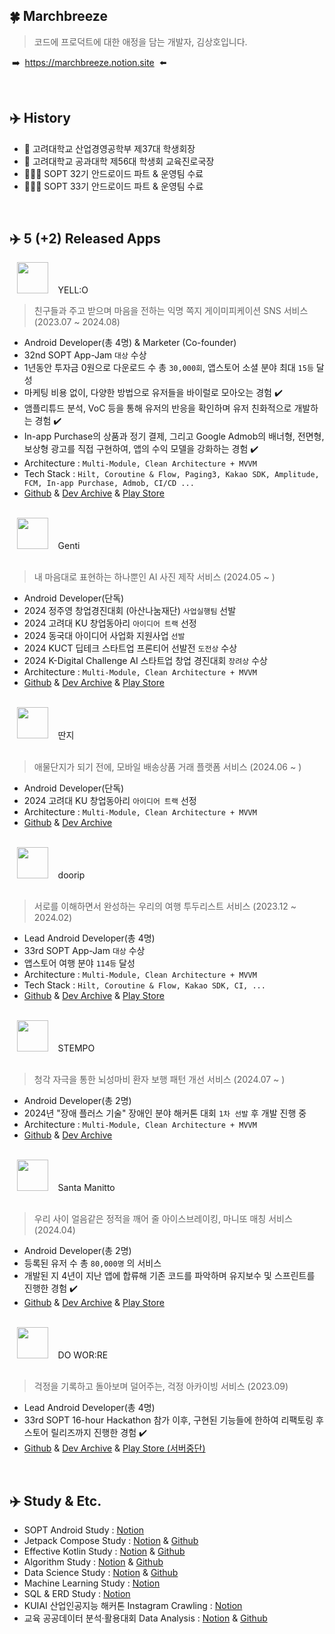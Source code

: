 ## 🍀  Marchbreeze
> 코드에 프로덕트에 대한 애정을 담는 개발자, 김상호입니다.

&#160;➡️&#160; https://marchbreeze.notion.site &#160;⬅️

<br/>

## ✈️   History
- 🐯 고려대학교 산업경영공학부 제37대 학생회장
- 🐯 고려대학교 공과대학 제56대 학생회 교육진로국장
- 🧑🏻‍💻 SOPT 32기 안드로이드 파트 & 운영팀 수료
- 🧑🏻‍💻 SOPT 33기 안드로이드 파트 & 운영팀 수료

<br/>

## ✈️   5 (+2) Released Apps

&#160;&#160;&#160;<img src="https://github.com/team-yello/YELLO-Android/assets/70993562/96e4be19-e35f-479d-8354-8ef83f005b76" width=50 /> &#160;&#160; YELL:O <br/>

> 친구들과 주고 받으며 마음을 전하는 익명 쪽지 게이미피케이션 SNS 서비스 (2023.07 ~ 2024.08)
- Android Developer(총 4명) & Marketer (Co-founder)
- 32nd SOPT App-Jam `대상` 수상
- 1년동안 투자금 0원으로 다운로드 수 총 `30,000회`, 앱스토어 소셜 분야 최대 `15등` 달성
- 마케팅 비용 없이, 다양한 방법으로 유저들을 바이럴로 모아오는 경험 ✔️
- 앰플리튜드 분석, VoC 등을 통해 유저의 반응을 확인하며 유저 친화적으로 개발하는 경험 ✔️
- In-app Purchase의 상품과 정기 결제, 그리고 Google Admob의 배너형, 전면형, 보상형 광고를 직접 구현하여, 앱의 수익 모델을 강화하는 경험 ✔️
- Architecture : `Multi-Module, Clean Architecture + MVVM`
- Tech Stack : `Hilt, Coroutine & Flow, Paging3, Kakao SDK, Amplitude, FCM, In-app Purchase, Admob, CI/CD ...`
- [Github](https://github.com/team-yello/YELLO-Android) & [Dev Archive](https://marchbreeze.notion.site/YELL-O-a47c980d99de434e856e92670f1782e1?pvs=4) & [Play Store](https://play.google.com/store/apps/details?id=com.el.yello&hl=KR)


<br>
&#160;&#160;&#160;<img src="https://github.com/Marchbreeze/Marchbreeze/assets/97405341/6762ad73-0b8c-4547-8909-2931485ff5b7" width=50 /> &#160;&#160; Genti <br/>
<br>

> 내 마음대로 표현하는 하나뿐인 AI 사진 제작 서비스 (2024.05 ~ )
- Android Developer(단독)
- 2024 정주영 창업경진대회 (아산나눔재단) `사업실행팀` 선발
- 2024 고려대 KU 창업동아리 `아이디어 트랙` 선정
- 2024 동국대 아이디어 사업화 지원사업 `선발`
- 2024 KUCT 딥테크 스타트업 프론티어 선발전 `도전상` 수상
- 2024 K-Digital Challenge AI 스타트업 창업 경진대회 `장려상` 수상
- Architecture : `Multi-Module, Clean Architecture + MVVM`
- [Github](https://github.com/Genti2024/Genti-Android) & [Dev Archive](https://marchbreeze.notion.site/Genti-736132793a064cf18c283c3127cf0bdb?pvs=4) & [Play Store](https://play.google.com/store/apps/details?id=kr.genti.android)


<br>
&#160;&#160;&#160;<img src="https://github.com/user-attachments/assets/458a32df-02e2-4d10-a5fa-ed0f49d8ff96" width=50 /> &#160;&#160; 딴지 <br/>
<br>

> 애물단지가 되기 전에, 모바일 배송상품 거래 플랫폼 서비스 (2024.06 ~ )
- Android Developer(단독)
- 2024 고려대 KU 창업동아리 `아이디어 트랙` 선정
- Architecture : `Multi-Module, Clean Architecture + MVVM`
- [Github](https://github.com/Orange-Co/DDANZI_Android) & [Dev Archive](https://marchbreeze.notion.site/DDANZI-c2a9f3bde2ef47baa33325346eb2a358?pvs=4)

<br>
&#160;&#160;&#160;<img src="https://github.com/Team-Going/Going-Android/assets/97405341/9d8f8e2b-f3f6-4773-813b-49d3a9a86432" width=50 /> &#160;&#160;  doorip <br/>
<br>

> 서로를 이해하면서 완성하는 우리의 여행 투두리스트 서비스 (2023.12 ~ 2024.02)
- Lead Android Developer(총 4명)
- 33rd SOPT App-Jam `대상` 수상
- 앱스토어 여행 분야 `114등` 달성
- Architecture : `Multi-Module, Clean Architecture + MVVM`
- Tech Stack : `Hilt, Coroutine & Flow, Kakao SDK, CI, ...`
- [Github](https://github.com/Team-Going/Going-Android) & [Dev Archive](https://marchbreeze.notion.site/doorip-596b893db1f64776b8a83e58e01431a5?pvs=4) & [Play Store](https://play.google.com/store/apps/details?id=com.going.doorip)


<br>
&#160;&#160;&#160;<img src="https://github.com/user-attachments/assets/f8f14523-8ea4-4221-b91d-aa8dabf22bc9" width=50 /> &#160;&#160;  STEMPO <br/>
<br>

> 청각 자극을 통한 뇌성마비 환자 보행 패턴 개선 서비스 (2024.07 ~ )
- Android Developer(총 2명)
- 2024년 "장애 플러스 기술" 장애인 분야 해커톤 대회 `1차 선발` 후 개발 진행 중
- Architecture : `Multi-Module, Clean Architecture + MVVM`
- [Github](https://github.com/KKKK-Stempo/stempo-android) & [Dev Archive](https://marchbreeze.notion.site/Stempo-2f11f557a6dd4deaa53a31b2ef99a153?pvs=4)

  
<br>
&#160;&#160;&#160;<img src="https://github.com/Marchbreeze/Marchbreeze/assets/97405341/39943990-f2db-482f-bd24-9006a06c9861" width=50 /> &#160;&#160;  Santa Manitto <br/>
<br>

> 우리 사이 얼음같은 정적을 깨어 줄 아이스브레이킹, 마니또 매칭 서비스 (2024.04)
- Android Developer(총 2명)
- 등록된 유저 수 총 `80,000명` 의 서비스
- 개발된 지 4년이 지난 앱에 합류해 기존 코드를 파악하며 유지보수 및 스프린트를 진행한 경험 ✔️
- [Github](https://github.com/manito-project/manitto-android) & [Dev Archive](https://marchbreeze.notion.site/Santa-Manitto-f1d83d8a3b804bd58f355449b223b0de?pvs=4) & [Play Store](https://play.google.com/store/apps/details?id=org.sopt.santamanitto)


<br>
&#160;&#160;&#160;<img src="https://github.com/Marchbreeze/Marchbreeze/assets/97405341/b7e3d430-250e-4e2f-b40f-c505e4a1ad60" width=50 /> &#160;&#160; DO WOR:RE <br/>
<br>

> 걱정을 기록하고 돌아보며 덜어주는, 걱정 아카이빙 서비스 (2023.09)
- Lead Android Developer(총 4명)
- 33rd SOPT 16-hour Hackathon 참가 이후, 구현된 기능들에 한하여 리팩토링 후 스토어 릴리즈까지 진행한 경험 ✔️
- [Github](https://github.com/DO-SOPT-SOPKATHON/Team1-Android) & [Dev Archive](https://marchbreeze.notion.site/SOPT-33-ab462fbfd1bc4ed98d8857859b1d667e?pvs=4) & [Play Store (서버중단)](https://play.google.com/store/apps/details?id=org.sopt.doSopkathon)

<br/>

## ✈️   Study & Etc.

- SOPT Android Study : [Notion](https://marchbreeze.notion.site/SOPT-32-e56e3b4f93c24a5292ebe95c3d2fd12c?pvs=4)
- Jetpack Compose Study : [Notion](https://marchbreeze.notion.site/ce5b2bb883124ef2847360795624be27?pvs=4) & [Github](https://github.com/Marchbreeze/Compose-Study)
- Effective Kotlin Study : [Notion](https://marchbreeze.notion.site/9d30f2b6fc024ee394b99b325987b8a8?pvs=4) & [Github](https://github.com/Pohanghang-Compose)
- Algorithm Study : [Notion](https://marchbreeze.notion.site/Python-_-fa4a1841fb7844cd9f69c6df854d5fb8?pvs=4) & [Github](https://github.com/Marchbreeze/Algorithm-Practice)
- Data Science Study : [Notion](https://marchbreeze.notion.site/Python-_-c2be975ced91401dbdd6176dbf250564?pvs=4) & [Github](https://github.com/Marchbreeze/KU-Data-Science)
- Machine Learning Study : [Notion](https://marchbreeze.notion.site/Python-_-10-21c617f5d6d14288aa6127f83298e05b?pvs=4)
- SQL & ERD Study : [Notion](https://marchbreeze.notion.site/SQL-_-dac36d09625242d8b7cd25aa7bb03753?pvs=4)
- KUIAI 산업인공지능 해커톤 Instagram Crawling : [Notion](https://marchbreeze.notion.site/Python-_-3-KUIAI-23c9e4a5e3384b31b2fc39b80af0d896?pvs=4)
- 교육 공공데이터 분석·활용대회 Data Analysis : [Notion](https://marchbreeze.notion.site/Python-_-6-162e2b551e2c498b8873b835c7dcf793?pvs=4) & [Github](https://github.com/Marchbreeze/Edu-Public-Data)
